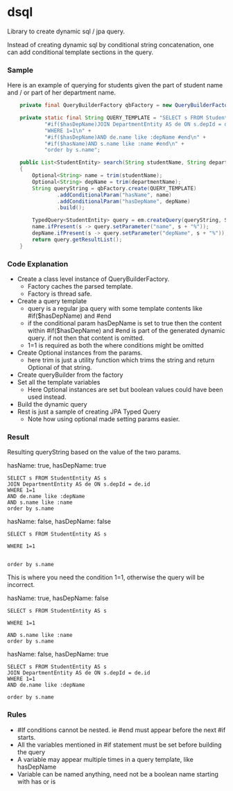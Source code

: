 # dsql

Library to create dynamic sql / jpa query.

Instead of creating dynamic sql by conditional string concatenation, one can add conditional template sections in the query.

### Sample

Here is an example of querying for students given the part of student name 
and / or part of her department name.

```java
    private final QueryBuilderFactory qbFactory = new QueryBuilderFactory();

    private static final String QUERY_TEMPLATE = "SELECT s FROM StudentEntity AS s\n" +
            "#if($hasDepName)JOIN DepartmentEntity AS de ON s.depId = de.id #end\n" +
            "WHERE 1=1\n" +
            "#if($hasDepName)AND de.name like :depName #end\n" +
            "#if($hasName)AND s.name like :name #end\n" +
            "order by s.name";

    public List<StudentEntity> search(String studentName, String departmentName)
    {
        Optional<String> name = trim(studentName);
        Optional<String> depName = trim(departmentName);
        String queryString = qbFactory.create(QUERY_TEMPLATE)
                .addConditionalParam("hasName", name)
                .addConditionalParam("hasDepName", depName)
                .build();

        TypedQuery<StudentEntity> query = em.createQuery(queryString, StudentEntity.class);
        name.ifPresent(s -> query.setParameter("name", s + "%"));
        depName.ifPresent(s -> query.setParameter("depName", s + "%"));
        return query.getResultList();
    }
```

### Code Explanation

  * Create a class level instance of QueryBuilderFactory. 
    * Factory caches the parsed template.
    * Factory is thread safe.
  * Create a query template
    * query is a regular jpa query with some template contents like #if($hasDepName) and #end
    * if the conditional param hasDepName is set to true then the content within
     #if($hasDepName) and #end is part of the generated dynamic query.
     if not then that content is omitted.
    * 1=1 is required as both the where conditions might be omitted
  * Create Optional instances from the params.
    * here trim is just a utility function which trims the string and return Optional of that string.
  * Create queryBuilder from the factory
  * Set all the template variables
    * Here Optional instances are set but boolean values could have been used instead.
  * Build the dynamic query
  * Rest is just a sample of creating JPA Typed Query
    * Note how using optional made setting params easier. 

### Result

Resulting queryString based on the value of the two params.

hasName: true, hasDepName: true
```
SELECT s FROM StudentEntity AS s
JOIN DepartmentEntity AS de ON s.depId = de.id 
WHERE 1=1
AND de.name like :depName 
AND s.name like :name 
order by s.name
```

hasName: false, hasDepName: false
```
SELECT s FROM StudentEntity AS s

WHERE 1=1


order by s.name
```
This is where you need the condition 1=1, otherwise the query will be incorrect.

hasName: true, hasDepName: false
```
SELECT s FROM StudentEntity AS s

WHERE 1=1

AND s.name like :name 
order by s.name
```

hasName: false, hasDepName: true
```
SELECT s FROM StudentEntity AS s
JOIN DepartmentEntity AS de ON s.depId = de.id 
WHERE 1=1
AND de.name like :depName 

order by s.name
```

### Rules

  * #If conditions cannot be nested. ie #end must appear before the next #if starts.
  * All the variables mentioned in #if statement must be set before building the query
  * A variable may appear multiple times in a query template, like hasDepName
  * Variable can be named anything, need not be a boolean name starting with has or is

